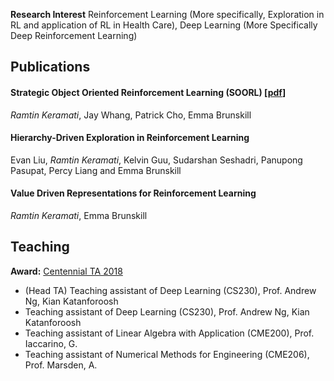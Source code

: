 **Research Interest** Reinforcement Learning (More specifically, Exploration in RL and application of RL in Health Care), Deep Learning (More Specifically Deep Reinforcement Learning)

## Publications
#### Strategic Object Oriented Reinforcement Learning (SOORL) [[pdf](https://arxiv.org/abs/1806.00175)]
*Ramtin Keramati*, Jay Whang, Patrick Cho, Emma Brunskill

#### Hierarchy-Driven Exploration in Reinforcement Learning
Evan Liu, *Ramtin Keramati*, Kelvin Guu, Sudarshan Seshadri, Panupong Pasupat, Percy Liang and Emma Brunskill

#### Value Driven Representations for Reinforcement Learning
*Ramtin Keramati*, Emma Brunskill

## Teaching

**Award:** [Centennial TA 2018](https://teachingcommons.stanford.edu/grants-awards/teaching-awards/centennial-teaching-assistant-awards)
- (Head TA) Teaching assistant of Deep Learning (CS230), Prof. Andrew Ng, Kian Katanforoosh
- Teaching assistant of Deep Learning (CS230), Prof. Andrew Ng, Kian Katanforoosh
- Teaching assistant of Linear Algebra with Application (CME200), Prof. Iaccarino, G.
- Teaching assistant of Numerical Methods for Engineering (CME206), Prof. Marsden, A.
